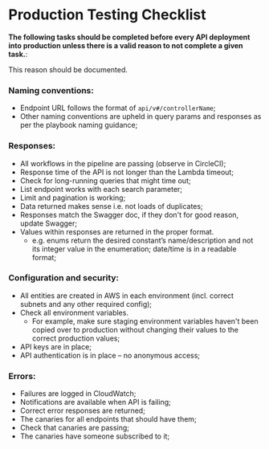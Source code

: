 # Production Testing Checklist

**The following tasks should be completed before every API deployment into production unless there is a valid reason to not complete a given task.**:

This reason should be documented.

### Naming conventions:
- Endpoint URL follows the format of `api/v#/controllerName`;
- Other naming conventions are upheld in query params and responses as per the playbook naming guidance;

### Responses:
- All workflows in the pipeline are passing (observe in CircleCI);
- Response time of the API is not longer than the Lambda timeout;
- Check for long-running queries that might time out;
- List endpoint works with each search parameter;
- Limit and pagination is working;
- Data returned makes sense i.e. not loads of duplicates;
- Responses match the Swagger doc, if they don't for good reason, update Swagger;
- Values within responses are returned in the proper format.
    * e.g. enums return the desired constant’s name/description and not its integer value in the enumeration; date/time is in a readable format;

### Configuration and security:
- All entities are created in AWS in each environment (incl. correct subnets and any other required config);
- Check all environment variables.
    * For example, make sure staging environment variables haven't been copied over to production without changing their values to the correct production values;
- API keys are in place;
- API authentication is in place – no anonymous access;

### Errors:
- Failures are logged in CloudWatch;
- Notifications are available when API is failing;
- Correct error responses are returned;
- The canaries for all endpoints that should have them;
- Check that canaries are passing;
- The canaries have someone subscribed to it;
